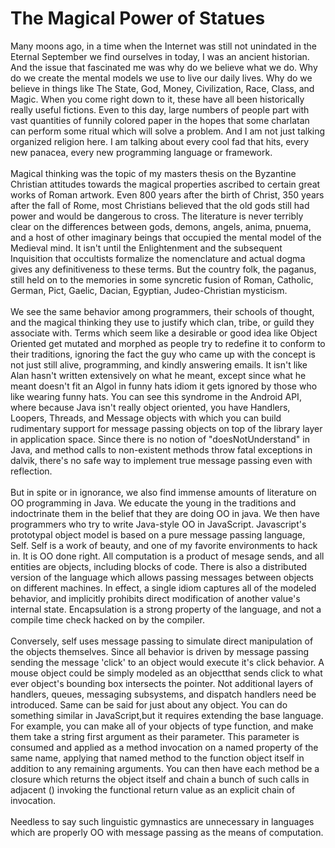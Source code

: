 The Magical Power of Statues
============================

Many moons ago, in a time when the Internet was still not unindated in the Eternal September we find ourselves in today, I was an ancient historian. And the issue that fascinated me was why do we believe what we do. Why do we create the mental models we use to live our daily lives. Why do we believe in things like The State, God, Money, Civilization, Race, Class, and Magic. When you come right down to it, these have all been historically really useful fictions. Even to this day, large numbers of people part with vast quantities of funnily colored paper in the hopes that some charlatan can perform some ritual which will solve a problem. And I am not just talking organized religion here. I am talking about every cool fad that hits, every new panacea, every new programming language or framework. <br><br>Magical thinking was the topic of my masters thesis on the Byzantine Christian attitudes towards the magical properties ascribed to certain great works of Roman artwork. Even 800 years after the birth of Christ, 350 years after the fall of Rome, most Christians believed that the old gods still had power and would be dangerous to cross. The literature is never terribly clear on the differences between gods, demons, angels, anima, pnuema, and a host of other imaginary beings that occupied the mental model of the Medieval mind. It isn&#39;t until the Enlightenment and the subsequent Inquisition that occultists formalize the nomenclature and actual dogma gives any definitiveness to these terms. But the country folk, the paganus, still held on to the memories in some syncretic fusion of Roman, Catholic, German, Pict, Gaelic, Dacian, Egyptian, Judeo-Christian mysticism. <br><br>We see the same behavior among programmers, their schools of thought, and the magical thinking they use to justify which clan, tribe, or guild they associate with. Terms which seem like a desirable or good idea like Object Oriented get mutated and morphed as people try to redefine it to conform to their traditions, ignoring the fact the guy who came up with the concept is not just still alive, programming, and kindly answering emails. It isn&#39;t like Alan hasn&#39;t written extensively on what he meant, except since what he meant doesn&#39;t fit an Algol in funny hats idiom it gets ignored by those who like wearing funny hats. You can see this syndrome in the Android API, where because Java isn&#39;t really object oriented, you have Handlers, Loopers, Threads, and Message objects with which you can build rudimentary support for message passing objects on top of the library layer in application space. Since there is no notion of "doesNotUnderstand" in Java, and method calls to non-existent methods throw fatal exceptions in dalvik, there&#39;s no safe way to implement true message passing even with reflection. <br><br>But in spite or in ignorance, we also find immense amounts of literature on OO programming in Java. We educate the young in the traditions and indoctrinate them in the belief that they are doing OO in java. We then have programmers who try to write Java-style OO in JavaScript. Javascript&#39;s prototypal object model is based on a pure message passing language, Self. Self is a work of beauty, and one of my favorite environments to hack in. It is OO done right. All computation is a product of mesage sends, and all entities are objects, including blocks of code. There is also a distributed version of the language which allows passing messages between objects on different machines. In effect, a single idiom captures all of the modeled behavior, and implicitly prohibits direct modification of another value&#39;s internal state. Encapsulation is a strong property of the language, and not a compile time check hacked on by the compiler. <br><br>Conversely, self uses message passing to simulate direct manipulation of the objects themselves. Since all behavior is driven by message passing sending the message &#39;click&#39; to an object would execute it&#39;s click behavior. A mouse object could be simply modeled as an objectthat sends click to what ever object&#39;s bounding box intersects the pointer. Not additional layers of handlers, queues, messaging subsystems, and dispatch handlers need be introduced. Same can be said for just about any object. You can do something similar in JavaScript,but it requires extending the base language. For example, you can make all of your objects of type function, and make them take a string first argument as their parameter. This parameter is consumed and applied as a method invocation on a named property of the same name, applying that named method to the function object itself in addition to any remaining arguments. You can then have each method be a closure which returns the object itself and chain a bunch of such calls in adjacent () invoking the functional return value as an explicit chain of invocation. <br><br>Needless to say such linguistic gymnastics are unnecessary in languages which are properly OO with message passing as the means of computation. 